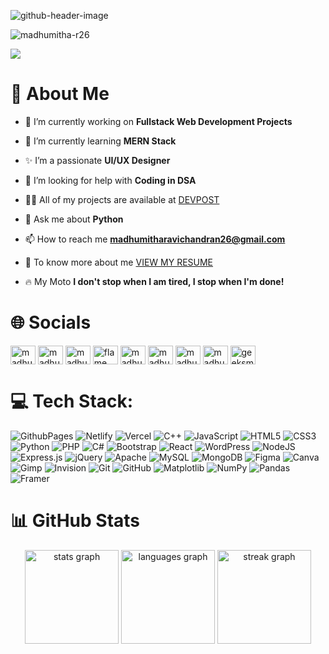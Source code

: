 ![github-header-image](https://github.com/user-attachments/assets/86000f1f-af79-4453-ad8e-45d19c9cc41d)


<p align="left"> <img src="https://komarev.com/ghpvc/?username=madhumitha-r26&label=Profile%20views&color=0e75b6&style=flat" alt="madhumitha-r26" /> </p>

![](https://github-profile-trophy.vercel.app/?username=madhumitha-r26&theme=monokai&no-frame=false&no-bg=true&margin-w=4)

# 💫 About Me
- 🔭 I’m currently working on **Fullstack Web Development Projects**

- 🌱 I’m currently learning **MERN Stack**

- ✨ I’m a passionate **UI/UX Designer**

- 🤝 I’m looking for help with **Coding in DSA**

- 👨‍💻 All of my projects are available at [DEVPOST](https://devpost.com/madhumitha-r26?ref_content=user-portfolio&ref_feature=portfolio&ref_medium=global-nav)

- 💬 Ask me about **Python**

- 📫 How to reach me **madhumitharavichandran26@gmail.com**

- 📄 To know more about me [VIEW MY RESUME](https://www.canva.com/design/DAFHtoCMF2A/WEKy46zMpX4l5lKyTqbUeg/view?utm_content=DAFHtoCMF2A&utm_campaign=designshare&utm_medium=link&utm_source=editor)

- 🔥 My Moto **I don't stop when I am tired, I stop when I'm done!**



# 🌐 Socials
<p align="left">
<a href="https://codepen.io/madhumitha-ravichandran26" target="blank"><img align="center" src="https://raw.githubusercontent.com/rahuldkjain/github-profile-readme-generator/master/src/images/icons/Social/codepen.svg" alt="madhumitha-ravichandran26" height="30" width="40" /></a>
<a href="https://linkedin.com/in/madhumitha263-ravichandran" target="blank"><img align="center" src="https://raw.githubusercontent.com/rahuldkjain/github-profile-readme-generator/master/src/images/icons/Social/linked-in-alt.svg" alt="madhumitha263-ravichandran" height="30" width="40" /></a>
<a href="https://fb.com/madhumitha.ravichandran.315" target="blank"><img align="center" src="https://raw.githubusercontent.com/rahuldkjain/github-profile-readme-generator/master/src/images/icons/Social/facebook.svg" alt="madhumitha.ravichandran.315" height="30" width="40" /></a>
<a href="https://instagram.com/flame._.of._.fire" target="blank"><img align="center" src="https://raw.githubusercontent.com/rahuldkjain/github-profile-readme-generator/master/src/images/icons/Social/instagram.svg" alt="flame._.of._.fire" height="30" width="40" /></a>
<a href="https://www.behance.net/madhumitha42" target="blank"><img align="center" src="https://raw.githubusercontent.com/rahuldkjain/github-profile-readme-generator/master/src/images/icons/Social/behance.svg" alt="madhumitha42" height="30" width="40" /></a>
<a href="https://www.codechef.com/users/madhumitha_263" target="blank"><img align="center" src="https://cdn.jsdelivr.net/npm/simple-icons@3.1.0/icons/codechef.svg" alt="madhumitha_263" height="30" width="40" /></a>
<a href="https://www.hackerrank.com/madhumitha_263" target="blank"><img align="center" src="https://raw.githubusercontent.com/rahuldkjain/github-profile-readme-generator/master/src/images/icons/Social/hackerrank.svg" alt="madhumitha_263" height="30" width="40" /></a>
<a href="https://www.leetcode.com/madhumitha_263" target="blank"><img align="center" src="https://raw.githubusercontent.com/rahuldkjain/github-profile-readme-generator/master/src/images/icons/Social/leet-code.svg" alt="madhumitha_263" height="30" width="40" /></a>
<a href="https://auth.geeksforgeeks.org/user/geeksmad3" target="blank"><img align="center" src="https://raw.githubusercontent.com/rahuldkjain/github-profile-readme-generator/master/src/images/icons/Social/geeks-for-geeks.svg" alt="geeksmad3" height="30" width="40" /></a>
</p>

# 💻 Tech Stack:
![GithubPages](https://img.shields.io/badge/github%20pages-121013?style=for-the-badge&logo=github&logoColor=white) ![Netlify](https://img.shields.io/badge/netlify-%23000000.svg?style=for-the-badge&logo=netlify&logoColor=#00C7B7) ![Vercel](https://img.shields.io/badge/vercel-%23000000.svg?style=for-the-badge&logo=vercel&logoColor=white) ![C++](https://img.shields.io/badge/c++-%2300599C.svg?style=for-the-badge&logo=c%2B%2B&logoColor=white) ![JavaScript](https://img.shields.io/badge/javascript-%23323330.svg?style=for-the-badge&logo=javascript&logoColor=%23F7DF1E) ![HTML5](https://img.shields.io/badge/html5-%23E34F26.svg?style=for-the-badge&logo=html5&logoColor=white) ![CSS3](https://img.shields.io/badge/css3-%231572B6.svg?style=for-the-badge&logo=css3&logoColor=white) ![Python](https://img.shields.io/badge/python-3670A0?style=for-the-badge&logo=python&logoColor=ffdd54) ![PHP](https://img.shields.io/badge/php-%23777BB4.svg?style=for-the-badge&logo=php&logoColor=white) ![C#](https://img.shields.io/badge/c%23-%23239120.svg?style=for-the-badge&logo=csharp&logoColor=white) ![Bootstrap](https://img.shields.io/badge/bootstrap-%238511FA.svg?style=for-the-badge&logo=bootstrap&logoColor=white) ![React](https://img.shields.io/badge/react-%2320232a.svg?style=for-the-badge&logo=react&logoColor=%2361DAFB) ![WordPress](https://img.shields.io/badge/WordPress-%23117AC9.svg?style=for-the-badge&logo=WordPress&logoColor=white) ![NodeJS](https://img.shields.io/badge/node.js-6DA55F?style=for-the-badge&logo=node.js&logoColor=white) ![Express.js](https://img.shields.io/badge/express.js-%23404d59.svg?style=for-the-badge&logo=express&logoColor=%2361DAFB) ![jQuery](https://img.shields.io/badge/jquery-%230769AD.svg?style=for-the-badge&logo=jquery&logoColor=white) ![Apache](https://img.shields.io/badge/apache-%23D42029.svg?style=for-the-badge&logo=apache&logoColor=white) ![MySQL](https://img.shields.io/badge/mysql-4479A1.svg?style=for-the-badge&logo=mysql&logoColor=white) ![MongoDB](https://img.shields.io/badge/MongoDB-%234ea94b.svg?style=for-the-badge&logo=mongodb&logoColor=white) ![Figma](https://img.shields.io/badge/figma-%23F24E1E.svg?style=for-the-badge&logo=figma&logoColor=white) ![Canva](https://img.shields.io/badge/Canva-%2300C4CC.svg?style=for-the-badge&logo=Canva&logoColor=white) ![Gimp](https://img.shields.io/badge/Gimp-657D8B?style=for-the-badge&logo=gimp&logoColor=FFFFFF) ![Invision](https://img.shields.io/badge/invision-FF3366?style=for-the-badge&logo=invision&logoColor=white) ![Git](https://img.shields.io/badge/git-%23F05033.svg?style=for-the-badge&logo=git&logoColor=white) ![GitHub](https://img.shields.io/badge/github-%23121011.svg?style=for-the-badge&logo=github&logoColor=white) ![Matplotlib](https://img.shields.io/badge/Matplotlib-%23ffffff.svg?style=for-the-badge&logo=Matplotlib&logoColor=black) ![NumPy](https://img.shields.io/badge/numpy-%23013243.svg?style=for-the-badge&logo=numpy&logoColor=white) ![Pandas](https://img.shields.io/badge/pandas-%23150458.svg?style=for-the-badge&logo=pandas&logoColor=white) ![Framer](https://img.shields.io/badge/Framer-black?style=for-the-badge&logo=framer&logoColor=blue)

# 📊 GitHub Stats

<div align="center">
  <img src="https://github-readme-stats.vercel.app/api?username=madhumitha-r26&hide_title=false&hide_rank=false&show_icons=true&include_all_commits=true&count_private=true&disable_animations=false&theme=tokyonight&locale=en&hide_border=false&order=1" height="150" alt="stats graph"  />
  <img src="https://github-readme-stats.vercel.app/api/top-langs?username=madhumitha-r26&locale=en&hide_title=false&layout=compact&card_width=320&langs_count=5&theme=tokyonight&hide_border=false&order=2" height="150" alt="languages graph"  />
  <img src="https://streak-stats.demolab.com?user=madhumitha-r26&locale=en&mode=daily&theme=tokyonight&hide_border=false&border_radius=5&order=3" height="150" alt="streak graph"  />
</div>




<!-- Proudly created with GPRM ( https://gprm.itsvg.in ) -->

<!--<h5 align="center">Coding Achievements</h5>
<p>Coding Ninjas</p>
<img src="https://github.com/madhumitha-ravichandran26/madhumitha-ravichandran26/assets/98893549/5c57171b-0666-460f-8c81-4d0ae6ecf93e" alt="coding ninja">-->
